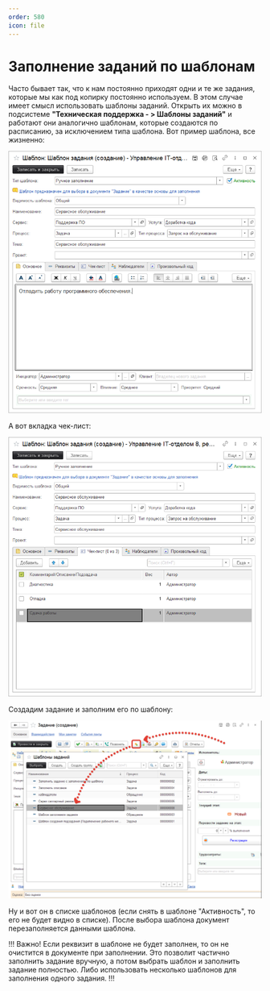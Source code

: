 ```yaml
---
order: 580
icon: file
---
```


# Заполнение заданий по шаблонам

Часто бывает так, что к нам постоянно приходят одни и те же задания, которые мы как под копирку постоянно используем.
В этом случае имеет смысл использовать шаблоны заданий. Открыть их можно в подсистеме **"Техническая поддержка - > Шаблоны заданий"** и работают они аналогично шаблонам, которые создаются по расписанию, за исключением типа шаблона.
Вот пример шаблона, все жизненно:

![01_Заполнение](static/01_Заполнение.png)

А вот вкладка чек-лист:

![02_Заполнение](static/02_Заполнение.png)

Создадим задание и заполним его по шаблону:

![03_Заполнение](static/03_Заполнение.png)

Ну и вот он в списке шаблонов (если снять в шаблоне "Активность", то его не будет видно в списке). После выбора шаблона документ перезаполняется данными шаблона.

!!!
Важно! Если реквизит в шаблоне не будет заполнен, то он не очистится в документе при заполнении. Это позволит частично заполнить задание вручную, а потом выбрать шаблон и заполнить задание полностью. Либо использовать несколько шаблонов для заполнения одного задания.
!!!